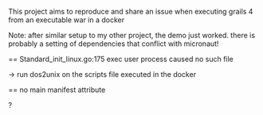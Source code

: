 This project aims to reproduce and share an issue when executing grails 4 from an executable war in a docker

Note: after similar setup to my other project, the demo just worked. there is probably a setting of dependencies that conflict with micronaut!


== Standard_init_linux.go:175 exec user process caused no such file

-> run dos2unix on the scripts file executed in the docker

== no main manifest attribute

?


